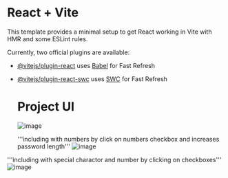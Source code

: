 # React + Vite

This template provides a minimal setup to get React working in Vite with HMR and some ESLint rules.

Currently, two official plugins are available:

- [@vitejs/plugin-react](https://github.com/vitejs/vite-plugin-react/blob/main/packages/plugin-react/README.md) uses [Babel](https://babeljs.io/) for Fast Refresh
- [@vitejs/plugin-react-swc](https://github.com/vitejs/vite-plugin-react-swc) uses [SWC](https://swc.rs/) for Fast Refresh

  # Project UI
  ![image](https://github.com/balupawar/passwordGenerator/assets/57836867/ee1fc636-816e-4f03-be59-57eef0cf0cac)

  '''including with numbers  by click on numbers checkbox and increases password length'''
![image](https://github.com/balupawar/passwordGenerator/assets/57836867/5711a6d0-7b8d-42f7-9286-cf6b68c7ee4b)

'''including with special charactor and number by clicking on checkboxes'''
![image](https://github.com/balupawar/passwordGenerator/assets/57836867/d4faf34b-3eca-45bb-8ddd-b62e180aff73)


